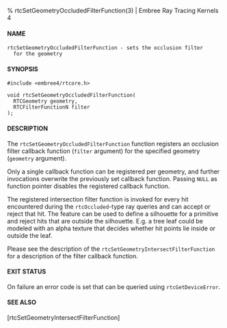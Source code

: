 % rtcSetGeometryOccludedFilterFunction(3) | Embree Ray Tracing Kernels 4

#### NAME

    rtcSetGeometryOccludedFilterFunction - sets the occlusion filter
      for the geometry

#### SYNOPSIS

    #include <embree4/rtcore.h>

    void rtcSetGeometryOccludedFilterFunction(
      RTCGeometry geometry,
      RTCFilterFunctionN filter
    );

#### DESCRIPTION

The `rtcSetGeometryOccludedFilterFunction` function registers an
occlusion filter callback function (`filter` argument) for the
specified geometry (`geometry` argument).

Only a single callback function can be registered per geometry, and
further invocations overwrite the previously set callback function.
Passing `NULL` as function pointer disables the registered callback
function.

The registered intersection filter function is invoked for every hit
encountered during the `rtcOccluded`-type ray queries and can accept
or reject that hit. The feature can be used to define a silhouette for
a primitive and reject hits that are outside the silhouette. E.g. a
tree leaf could be modeled with an alpha texture that decides whether
hit points lie inside or outside the leaf.

Please see the description of the
`rtcSetGeometryIntersectFilterFunction` for a description of the
filter callback function.

#### EXIT STATUS

On failure an error code is set that can be queried using
`rtcGetDeviceError`.

#### SEE ALSO

[rtcSetGeometryIntersectFilterFunction]
